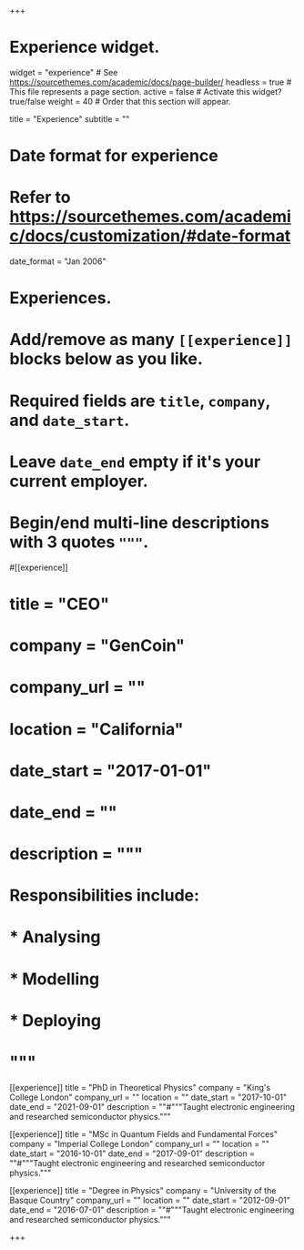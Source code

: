 +++
# Experience widget.
widget = "experience"  # See https://sourcethemes.com/academic/docs/page-builder/
headless = true  # This file represents a page section.
active = false  # Activate this widget? true/false
weight = 40  # Order that this section will appear.

title = "Experience"
subtitle = ""

# Date format for experience
#   Refer to https://sourcethemes.com/academic/docs/customization/#date-format
date_format = "Jan 2006"

# Experiences.
#   Add/remove as many `[[experience]]` blocks below as you like.
#   Required fields are `title`, `company`, and `date_start`.
#   Leave `date_end` empty if it's your current employer.
#   Begin/end multi-line descriptions with 3 quotes `"""`.
#[[experience]]
#  title = "CEO"
#  company = "GenCoin"
#  company_url = ""
#  location = "California"
#  date_start = "2017-01-01"
#  date_end = ""
#  description = """
#  Responsibilities include:
#  
#  * Analysing
#  * Modelling
#  * Deploying
#  """

[[experience]]
  title = "PhD in Theoretical Physics"
  company = "King's College London"
  company_url = ""
  location = ""
  date_start = "2017-10-01"
  date_end = "2021-09-01"
  description = ""#"""Taught electronic engineering and researched semiconductor physics."""

[[experience]]
  title = "MSc in Quantum Fields and Fundamental Forces"
  company = "Imperial College London"
  company_url = ""
  location = ""
  date_start = "2016-10-01"
  date_end = "2017-09-01"
  description = ""#"""Taught electronic engineering and researched semiconductor physics."""

[[experience]]
  title = "Degree in Physics"
  company = "University of the Basque Country"
  company_url = ""
  location = ""
  date_start = "2012-09-01"
  date_end = "2016-07-01"
  description = ""#"""Taught electronic engineering and researched semiconductor physics."""

+++
